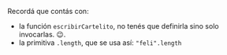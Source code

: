 Recordá que contás con:

  * la función `escribirCartelito`, no tenés que definirla sino solo invocarlas. :wink:.
  * la primitiva `.length`, que se usa así: `"feli".length`